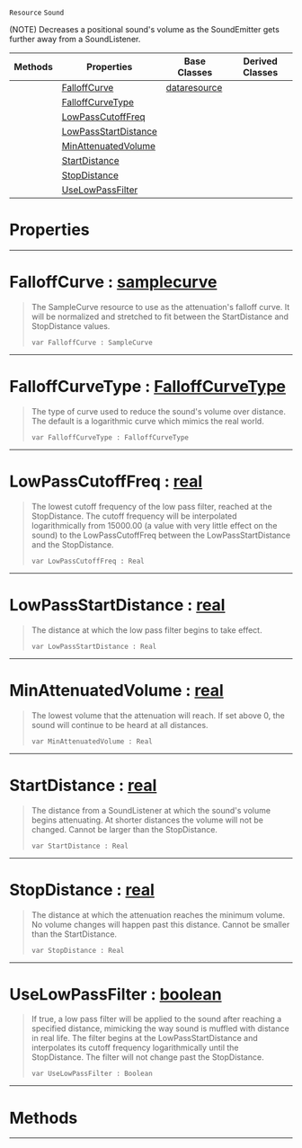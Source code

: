  `Resource` `Sound`



(NOTE) Decreases a positional sound's volume as the SoundEmitter gets further away from a SoundListener.

|Methods|Properties|Base Classes|Derived Classes|
|---|---|---|---|
| |[ FalloffCurve](https://github.com/ZilchEngine/ZilchDocs/blob/master/code_reference/class_reference/soundattenuator.md#falloffcurve-zilch-engine)|[dataresource](https://github.com/ZilchEngine/ZilchDocs/blob/master/code_reference/class_reference/dataresource.md)| |
| |[ FalloffCurveType](https://github.com/ZilchEngine/ZilchDocs/blob/master/code_reference/class_reference/soundattenuator.md#falloffcurvetype-zilch-en)| | |
| |[ LowPassCutoffFreq](https://github.com/ZilchEngine/ZilchDocs/blob/master/code_reference/class_reference/soundattenuator.md#lowpasscutofffreq-zilch-e)| | |
| |[ LowPassStartDistance](https://github.com/ZilchEngine/ZilchDocs/blob/master/code_reference/class_reference/soundattenuator.md#lowpassstartdistance-zer)| | |
| |[ MinAttenuatedVolume](https://github.com/ZilchEngine/ZilchDocs/blob/master/code_reference/class_reference/soundattenuator.md#minattenuatedvolume-zero)| | |
| |[ StartDistance](https://github.com/ZilchEngine/ZilchDocs/blob/master/code_reference/class_reference/soundattenuator.md#startdistance-zilch-engin)| | |
| |[ StopDistance](https://github.com/ZilchEngine/ZilchDocs/blob/master/code_reference/class_reference/soundattenuator.md#stopdistance-zilch-engine)| | |
| |[ UseLowPassFilter](https://github.com/ZilchEngine/ZilchDocs/blob/master/code_reference/class_reference/soundattenuator.md#uselowpassfilter-zilch-en)| | |


 #  Properties


---  
 #  FalloffCurve : [samplecurve](https://github.com/ZilchEngine/ZilchDocs/blob/master/code_reference/class_reference/samplecurve.md)

> The SampleCurve resource to use as the attenuation's falloff curve. It will be normalized and stretched to fit between the StartDistance and StopDistance values.
> ``` lang=cpp, name=Nada
> var FalloffCurve : SampleCurve


---  
 #  FalloffCurveType : [FalloffCurveType](https://github.com/ZilchEngine/ZilchDocs/blob/master/code_reference/enum_reference.md#falloffcurvetype)

> The type of curve used to reduce the sound's volume over distance. The default is a logarithmic curve which mimics the real world.
> ``` lang=cpp, name=Nada
> var FalloffCurveType : FalloffCurveType


---  
 #  LowPassCutoffFreq : [real](https://github.com/ZilchEngine/ZilchDocs/blob/master/code_reference/nada_base_types/real.md)

> The lowest cutoff frequency of the low pass filter, reached at the StopDistance. The cutoff frequency will be interpolated logarithmically from 15000.00 (a value with very little effect on the sound) to the LowPassCutoffFreq between the LowPassStartDistance and the StopDistance.
> ``` lang=cpp, name=Nada
> var LowPassCutoffFreq : Real


---  
 #  LowPassStartDistance : [real](https://github.com/ZilchEngine/ZilchDocs/blob/master/code_reference/nada_base_types/real.md)

> The distance at which the low pass filter begins to take effect.
> ``` lang=cpp, name=Nada
> var LowPassStartDistance : Real


---  
 #  MinAttenuatedVolume : [real](https://github.com/ZilchEngine/ZilchDocs/blob/master/code_reference/nada_base_types/real.md)

> The lowest volume that the attenuation will reach. If set above 0, the sound will continue to be heard at all distances.
> ``` lang=cpp, name=Nada
> var MinAttenuatedVolume : Real


---  
 #  StartDistance : [real](https://github.com/ZilchEngine/ZilchDocs/blob/master/code_reference/nada_base_types/real.md)

> The distance from a SoundListener at which the sound's volume begins attenuating. At shorter distances the volume will not be changed. Cannot be larger than the StopDistance.
> ``` lang=cpp, name=Nada
> var StartDistance : Real


---  
 #  StopDistance : [real](https://github.com/ZilchEngine/ZilchDocs/blob/master/code_reference/nada_base_types/real.md)

> The distance at which the attenuation reaches the minimum volume. No volume changes will happen past this distance. Cannot be smaller than the StartDistance.
> ``` lang=cpp, name=Nada
> var StopDistance : Real


---  
 #  UseLowPassFilter : [boolean](https://github.com/ZilchEngine/ZilchDocs/blob/master/code_reference/nada_base_types/boolean.md)

> If true, a low pass filter will be applied to the sound after reaching a specified distance, mimicking the way sound is muffled with distance in real life. The filter begins at the LowPassStartDistance and interpolates its cutoff frequency logarithmically until the StopDistance. The filter will not change past the StopDistance.
> ``` lang=cpp, name=Nada
> var UseLowPassFilter : Boolean


---  
 #  Methods


---  
 

 